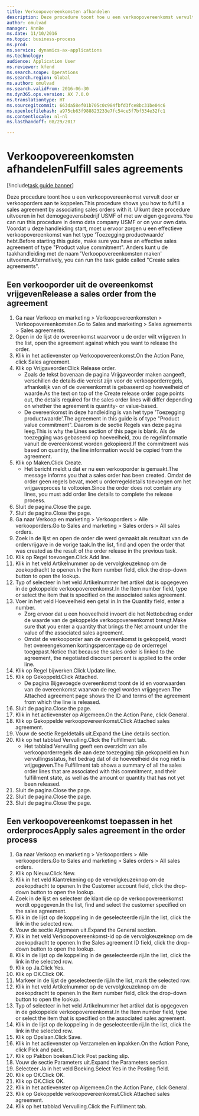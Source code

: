 ```yaml
--- 
title: Verkoopovereenkomsten afhandelen
description: Deze procedure toont hoe u een verkoopovereenkomst vervult door er verkooporders aan te koppelen.
author: omulvad
manager: AnnBe
ms.date: 11/10/2016
ms.topic: business-process
ms.prod: 
ms.service: dynamics-ax-applications
ms.technology: 
audience: Application User
ms.reviewer: kfend
ms.search.scope: Operations
ms.search.region: Global
ms.author: omulvad
ms.search.validFrom: 2016-06-30
ms.dyn365.ops.version: AX 7.0.0
ms.translationtype: HT
ms.sourcegitcommit: 663da58ef01b705c0c984fbfd3fce8bc31be04c6
ms.openlocfilehash: a975cb63f988823233e7fc54ce5f7bf334e32fc1
ms.contentlocale: nl-nl
ms.lasthandoff: 08/29/2017

---
```

# <a name="fulfill-sales-agreements"></a><span data-ttu-id="12d15-103">Verkoopovereenkomsten afhandelen</span><span class="sxs-lookup"><span data-stu-id="12d15-103">Fulfill sales agreements</span></span>

[!include[task guide banner](../../includes/task-guide-banner.md)]

<span data-ttu-id="12d15-104">Deze procedure toont hoe u een verkoopovereenkomst vervult door er verkooporders aan te koppelen.</span><span class="sxs-lookup"><span data-stu-id="12d15-104">This procedure shows you how to fulfill a sales agreement by associating sales orders with it.</span></span> <span data-ttu-id="12d15-105">U kunt deze procedure uitvoeren in het demogegevensbedrijf USMF of met uw eigen gegevens.</span><span class="sxs-lookup"><span data-stu-id="12d15-105">You can run this procedure in demo data company USMF or on your own data.</span></span> <span data-ttu-id="12d15-106">Voordat u deze handleiding start, moet u ervoor zorgen u een effectieve verkoopovereenkomst van het type 'Toezegging productwaarde' hebt.</span><span class="sxs-lookup"><span data-stu-id="12d15-106">Before starting this guide, make sure you have an effective sales agreement of type "Product value commitment".</span></span> <span data-ttu-id="12d15-107">Anders kunt u de taakhandleiding met de naam 'Verkoopovereenkomsten maken' uitvoeren.</span><span class="sxs-lookup"><span data-stu-id="12d15-107">Alternatively, you can run the task guide called "Create sales agreements".</span></span>  




## <a name="release-a-sales-order-from-the-agreement"></a><span data-ttu-id="12d15-108">Een verkooporder uit de overeenkomst vrijgeven</span><span class="sxs-lookup"><span data-stu-id="12d15-108">Release a sales order from the agreement</span></span>
1. <span data-ttu-id="12d15-109">Ga naar Verkoop en marketing > Verkoopovereenkomsten > Verkoopovereenkomsten.</span><span class="sxs-lookup"><span data-stu-id="12d15-109">Go to Sales and marketing > Sales agreements > Sales agreements.</span></span>
2. <span data-ttu-id="12d15-110">Open in de lijst de overeenkomst waarvoor u de order wilt vrijgeven.</span><span class="sxs-lookup"><span data-stu-id="12d15-110">In the list, open the agreement against which you want to release the order.</span></span>
3. <span data-ttu-id="12d15-111">Klik in het actievenster op Verkoopovereenkomst.</span><span class="sxs-lookup"><span data-stu-id="12d15-111">On the Action Pane, click Sales agreement.</span></span>
4. <span data-ttu-id="12d15-112">Klik op Vrijgaveorder.</span><span class="sxs-lookup"><span data-stu-id="12d15-112">Click Release order.</span></span>
    * <span data-ttu-id="12d15-113">Zoals de tekst bovenaan de pagina Vrijgaveorder maken aangeeft, verschillen de details die vereist zijn voor de verkooporderregels, afhankelijk van of de overeenkomst is gebaseerd op hoeveelheid of waarde.</span><span class="sxs-lookup"><span data-stu-id="12d15-113">As the text on top of the  Create release order page points out, the details required for the sales order lines will differ depending on whether the agreement is quantity- or value-based.</span></span>  
    * <span data-ttu-id="12d15-114">De overeenkomst in deze handleiding is van het type 'Toezegging productwaarde'.</span><span class="sxs-lookup"><span data-stu-id="12d15-114">The agreement in this guide is of type "Product value commitment".</span></span> <span data-ttu-id="12d15-115">Daarom is de sectie Regels van deze pagina leeg.</span><span class="sxs-lookup"><span data-stu-id="12d15-115">This is why the Lines section of this page is blank.</span></span> <span data-ttu-id="12d15-116">Als de toezegging was gebaseerd op hoeveelheid, zou de regelinformatie vanuit de overeenkomst worden gekopieerd.</span><span class="sxs-lookup"><span data-stu-id="12d15-116">If the commitment was based on quantity, the line information would be copied from the agreement.</span></span>  
5. <span data-ttu-id="12d15-117">Klik op Maken.</span><span class="sxs-lookup"><span data-stu-id="12d15-117">Click Create.</span></span>
    * <span data-ttu-id="12d15-118">Het bericht meldt u dat er nu een verkooporder is gemaakt.</span><span class="sxs-lookup"><span data-stu-id="12d15-118">The message informs you that a sales order has been created.</span></span> <span data-ttu-id="12d15-119">Omdat de order geen regels bevat, moet u orderregeldetails toevoegen om het vrijgaveproces te voltooien.</span><span class="sxs-lookup"><span data-stu-id="12d15-119">Since the order does not contain any lines, you must add order line details to complete the release process.</span></span>   
6. <span data-ttu-id="12d15-120">Sluit de pagina.</span><span class="sxs-lookup"><span data-stu-id="12d15-120">Close the page.</span></span>
7. <span data-ttu-id="12d15-121">Sluit de pagina.</span><span class="sxs-lookup"><span data-stu-id="12d15-121">Close the page.</span></span>
8. <span data-ttu-id="12d15-122">Ga naar Verkoop en marketing > Verkooporders > Alle verkooporders.</span><span class="sxs-lookup"><span data-stu-id="12d15-122">Go to Sales and marketing > Sales orders > All sales orders.</span></span>
9. <span data-ttu-id="12d15-123">Zoek in de lijst en open de order die werd gemaakt als resultaat van de ordervrijgave in de vorige taak.</span><span class="sxs-lookup"><span data-stu-id="12d15-123">In the list, find and open the order that was created as the result of the order release in the previous task.</span></span>
10. <span data-ttu-id="12d15-124">Klik op Regel toevoegen.</span><span class="sxs-lookup"><span data-stu-id="12d15-124">Click Add line.</span></span>
11. <span data-ttu-id="12d15-125">Klik in het veld Artikelnummer op de vervolgkeuzeknop om de zoekopdracht te openen.</span><span class="sxs-lookup"><span data-stu-id="12d15-125">In the Item number field, click the drop-down button to open the lookup.</span></span>
12. <span data-ttu-id="12d15-126">Typ of selecteer in het veld Artikelnummer het artikel dat is opgegeven in de gekoppelde verkoopovereenkomst.</span><span class="sxs-lookup"><span data-stu-id="12d15-126">In the Item number field, type or select the item that is specified on the associated sales agreement.</span></span>
13. <span data-ttu-id="12d15-127">Voer in het veld Hoeveelheid een getal in.</span><span class="sxs-lookup"><span data-stu-id="12d15-127">In the Quantity field, enter a number.</span></span>
    * <span data-ttu-id="12d15-128">Zorg ervoor dat u een hoeveelheid invoert die het Nettobedrag onder de waarde van de gekoppelde verkoopovereenkomst brengt.</span><span class="sxs-lookup"><span data-stu-id="12d15-128">Make sure that you enter a quantity that brings the Net amount under the value of the associated sales agreement.</span></span>  
    * <span data-ttu-id="12d15-129">Omdat de verkooporder aan de overeenkomst is gekoppeld, wordt het overeengekomen kortingspercentage op de orderregel toegepast.</span><span class="sxs-lookup"><span data-stu-id="12d15-129">Notice that because the sales order is linked to the agreement, the negotiated discount percent is applied to the order line.</span></span>  
14. <span data-ttu-id="12d15-130">Klik op Regel bijwerken.</span><span class="sxs-lookup"><span data-stu-id="12d15-130">Click Update line.</span></span>
15. <span data-ttu-id="12d15-131">Klik op Gekoppeld.</span><span class="sxs-lookup"><span data-stu-id="12d15-131">Click Attached.</span></span>
    * <span data-ttu-id="12d15-132">De pagina Bijgevoegde overeenkomst toont de id en voorwaarden van de overeenkomst waarvan de regel worden vrijgegeven.</span><span class="sxs-lookup"><span data-stu-id="12d15-132">The Attached agreement page shows the ID and terms of the agreement from which the line is released.</span></span>  
16. <span data-ttu-id="12d15-133">Sluit de pagina.</span><span class="sxs-lookup"><span data-stu-id="12d15-133">Close the page.</span></span>
17. <span data-ttu-id="12d15-134">Klik in het actievenster op Algemeen.</span><span class="sxs-lookup"><span data-stu-id="12d15-134">On the Action Pane, click General.</span></span>
18. <span data-ttu-id="12d15-135">Klik op Gekoppelde verkoopovereenkomst.</span><span class="sxs-lookup"><span data-stu-id="12d15-135">Click Attached sales agreement.</span></span>
19. <span data-ttu-id="12d15-136">Vouw de sectie Regeldetails uit.</span><span class="sxs-lookup"><span data-stu-id="12d15-136">Expand the Line details section.</span></span>
20. <span data-ttu-id="12d15-137">Klik op het tabblad Vervulling.</span><span class="sxs-lookup"><span data-stu-id="12d15-137">Click the Fulfillment tab.</span></span>
    * <span data-ttu-id="12d15-138">Het tabblad Vervulling geeft een overzicht van alle verkooporderregels die aan deze toezegging zijn gekoppeld en hun vervullingsstatus, het bedrag dat of de hoeveelheid die nog niet is vrijgegeven.</span><span class="sxs-lookup"><span data-stu-id="12d15-138">The Fulfillment tab shows a summary of all the sales order lines that are associated with this commitment, and their fulfillment state, as well as the amount or quantity that has not yet been released.</span></span>   
21. <span data-ttu-id="12d15-139">Sluit de pagina.</span><span class="sxs-lookup"><span data-stu-id="12d15-139">Close the page.</span></span>
22. <span data-ttu-id="12d15-140">Sluit de pagina.</span><span class="sxs-lookup"><span data-stu-id="12d15-140">Close the page.</span></span>
23. <span data-ttu-id="12d15-141">Sluit de pagina.</span><span class="sxs-lookup"><span data-stu-id="12d15-141">Close the page.</span></span>

## <a name="apply-sales-agreement-in-the-order-process"></a><span data-ttu-id="12d15-142">Een verkoopovereenkomst toepassen in het orderproces</span><span class="sxs-lookup"><span data-stu-id="12d15-142">Apply sales agreement in the order process</span></span>
1. <span data-ttu-id="12d15-143">Ga naar Verkoop en marketing > Verkooporders > Alle verkooporders.</span><span class="sxs-lookup"><span data-stu-id="12d15-143">Go to Sales and marketing > Sales orders > All sales orders.</span></span>
2. <span data-ttu-id="12d15-144">Klik op Nieuw.</span><span class="sxs-lookup"><span data-stu-id="12d15-144">Click New.</span></span>
3. <span data-ttu-id="12d15-145">Klik in het veld Klantrekening op de vervolgkeuzeknop om de zoekopdracht te openen.</span><span class="sxs-lookup"><span data-stu-id="12d15-145">In the Customer account field, click the drop-down button to open the lookup.</span></span>
4. <span data-ttu-id="12d15-146">Zoek in de lijst en selecteer de klant die op de verkoopovereenkomst wordt opgegeven.</span><span class="sxs-lookup"><span data-stu-id="12d15-146">In the list, find and select the customer specified on the sales agreement.</span></span>
5. <span data-ttu-id="12d15-147">Klik in de lijst op de koppeling in de geselecteerde rij.</span><span class="sxs-lookup"><span data-stu-id="12d15-147">In the list, click the link in the selected row.</span></span>
6. <span data-ttu-id="12d15-148">Vouw de sectie Algemeen uit.</span><span class="sxs-lookup"><span data-stu-id="12d15-148">Expand the General section.</span></span>
7. <span data-ttu-id="12d15-149">Klik in het veld Verkoopovereenkomst-id op de vervolgkeuzeknop om de zoekopdracht te openen.</span><span class="sxs-lookup"><span data-stu-id="12d15-149">In the Sales agreement ID field, click the drop-down button to open the lookup.</span></span>
8. <span data-ttu-id="12d15-150">Klik in de lijst op de koppeling in de geselecteerde rij.</span><span class="sxs-lookup"><span data-stu-id="12d15-150">In the list, click the link in the selected row.</span></span>
9. <span data-ttu-id="12d15-151">Klik op Ja.</span><span class="sxs-lookup"><span data-stu-id="12d15-151">Click Yes.</span></span>
10. <span data-ttu-id="12d15-152">Klik op OK.</span><span class="sxs-lookup"><span data-stu-id="12d15-152">Click OK.</span></span>
11. <span data-ttu-id="12d15-153">Markeer in de lijst de geselecteerde rij.</span><span class="sxs-lookup"><span data-stu-id="12d15-153">In the list, mark the selected row.</span></span>
12. <span data-ttu-id="12d15-154">Klik in het veld Artikelnummer op de vervolgkeuzeknop om de zoekopdracht te openen.</span><span class="sxs-lookup"><span data-stu-id="12d15-154">In the Item number field, click the drop-down button to open the lookup.</span></span>
13. <span data-ttu-id="12d15-155">Typ of selecteer in het veld Artikelnummer het artikel dat is opgegeven in de gekoppelde verkoopovereenkomst.</span><span class="sxs-lookup"><span data-stu-id="12d15-155">In the Item number field, type or select the item that is specified on the associated sales agreement.</span></span>
14. <span data-ttu-id="12d15-156">Klik in de lijst op de koppeling in de geselecteerde rij.</span><span class="sxs-lookup"><span data-stu-id="12d15-156">In the list, click the link in the selected row.</span></span>
15. <span data-ttu-id="12d15-157">Klik op Opslaan.</span><span class="sxs-lookup"><span data-stu-id="12d15-157">Click Save.</span></span>
16. <span data-ttu-id="12d15-158">Klik in het actievenster op Verzamelen en inpakken.</span><span class="sxs-lookup"><span data-stu-id="12d15-158">On the Action Pane, click Pick and pack.</span></span>
17. <span data-ttu-id="12d15-159">Klik op Pakbon boeken.</span><span class="sxs-lookup"><span data-stu-id="12d15-159">Click Post packing slip.</span></span>
18. <span data-ttu-id="12d15-160">Vouw de sectie Parameters uit.</span><span class="sxs-lookup"><span data-stu-id="12d15-160">Expand the Parameters section.</span></span>
19. <span data-ttu-id="12d15-161">Selecteer Ja in het veld Boeking.</span><span class="sxs-lookup"><span data-stu-id="12d15-161">Select Yes in the Posting field.</span></span>
20. <span data-ttu-id="12d15-162">Klik op OK.</span><span class="sxs-lookup"><span data-stu-id="12d15-162">Click OK.</span></span>
21. <span data-ttu-id="12d15-163">Klik op OK.</span><span class="sxs-lookup"><span data-stu-id="12d15-163">Click OK.</span></span>
22. <span data-ttu-id="12d15-164">Klik in het actievenster op Algemeen.</span><span class="sxs-lookup"><span data-stu-id="12d15-164">On the Action Pane, click General.</span></span>
23. <span data-ttu-id="12d15-165">Klik op Gekoppelde verkoopovereenkomst.</span><span class="sxs-lookup"><span data-stu-id="12d15-165">Click Attached sales agreement.</span></span>
24. <span data-ttu-id="12d15-166">Klik op het tabblad Vervulling.</span><span class="sxs-lookup"><span data-stu-id="12d15-166">Click the Fulfillment tab.</span></span>


